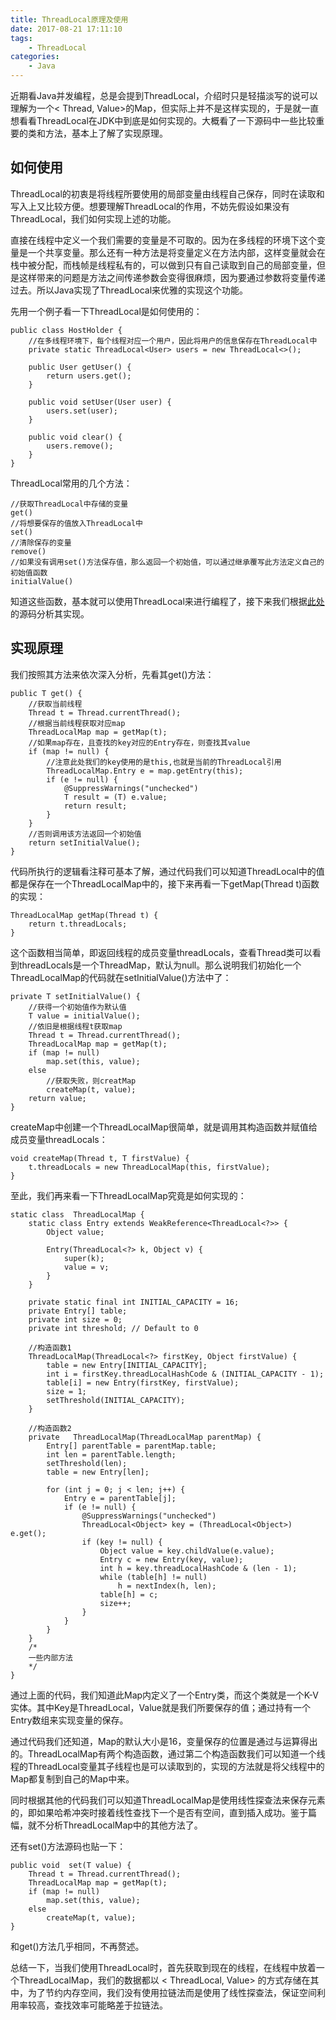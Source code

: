 ```yaml
---
title: ThreadLocal原理及使用
date: 2017-08-21 17:11:10
tags:
    - ThreadLocal
categories:
    - Java
---
```

近期看Java并发编程，总是会提到ThreadLocal，介绍时只是轻描淡写的说可以理解为一个< Thread, Value>的Map，但实际上并不是这样实现的，于是就一直想看看ThreadLocal在JDK中到底是如何实现的。大概看了一下源码中一些比较重要的类和方法，基本上了解了实现原理。
<!--more-->
## 如何使用
ThreadLocal的初衷是将线程所要使用的局部变量由线程自己保存，同时在读取和写入上又比较方便。想要理解ThreadLocal的作用，不妨先假设如果没有ThreadLocal，我们如何实现上述的功能。

直接在线程中定义一个我们需要的变量是不可取的。因为在多线程的环境下这个变量是一个共享变量。那么还有一种方法是将变量定义在方法内部，这样变量就会在栈中被分配，而栈帧是线程私有的，可以做到只有自己读取到自己的局部变量，但是这样带来的问题是方法之间传递参数会变得很麻烦，因为要通过参数将变量传递过去。所以Java实现了ThreadLocal来优雅的实现这个功能。

先用一个例子看一下ThreadLocal是如何使用的：
```
public class HostHolder {
    //在多线程环境下，每个线程对应一个用户，因此将用户的信息保存在ThreadLocal中
    private static ThreadLocal<User> users = new ThreadLocal<>();

    public User getUser() {
        return users.get();
    }

    public void setUser(User user) {
        users.set(user);
    }

    public void clear() {
        users.remove();
    }
}
```

ThreadLocal常用的几个方法：
```
//获取ThreadLocal中存储的变量
get()
//将想要保存的值放入ThreadLocal中
set()
//清除保存的变量
remove()
//如果没有调用set()方法保存值，那么返回一个初始值，可以通过继承覆写此方法定义自己的初始值函数
initialValue()
```
知道这些函数，基本就可以使用ThreadLocal来进行编程了，接下来我们根据[此处](http://grepcode.com/file/repository.grepcode.com/java/root/jdk/openjdk/8-b132/java/lang/ThreadLocal.java#ThreadLocal)的源码分析其实现。

## 实现原理
我们按照其方法来依次深入分析，先看其get()方法：
```
public T get() {
    //获取当前线程
    Thread t = Thread.currentThread();
    //根据当前线程获取对应map
    ThreadLocalMap map = getMap(t);
    //如果map存在，且查找的key对应的Entry存在，则查找其value
    if (map != null) {
        //注意此处我们的key使用的是this,也就是当前的ThreadLocal引用
        ThreadLocalMap.Entry e = map.getEntry(this);
        if (e != null) {
            @SuppressWarnings("unchecked")
            T result = (T) e.value;
            return result;
        }
    }
    //否则调用该方法返回一个初始值
    return setInitialValue();
}
```
代码所执行的逻辑看注释可基本了解，通过代码我们可以知道ThreadLocal中的值都是保存在一个ThreadLocalMap中的，接下来再看一下getMap(Thread t)函数的实现：
```
ThreadLocalMap getMap(Thread t) {
    return t.threadLocals;
}
```
这个函数相当简单，即返回线程的成员变量threadLocals，查看Thread类可以看到threadLocals是一个ThreadMap，默认为null。那么说明我们初始化一个ThreadLocalMap的代码就在setInitialValue()方法中了：
```
private T setInitialValue() {
    //获得一个初始值作为默认值
    T value = initialValue();
    //依旧是根据线程t获取map
    Thread t = Thread.currentThread();
    ThreadLocalMap map = getMap(t);
    if (map != null)
        map.set(this, value);
    else
        //获取失败，则creatMap
        createMap(t, value);
    return value;
}
```
createMap中创建一个ThreadLocalMap很简单，就是调用其构造函数并赋值给成员变量threadLocals：
```
void createMap(Thread t, T firstValue) {
    t.threadLocals = new ThreadLocalMap(this, firstValue);
}
```
至此，我们再来看一下ThreadLocalMap究竟是如何实现的：
```
static class  ThreadLocalMap {
    static class Entry extends WeakReference<ThreadLocal<?>> {
        Object value;

        Entry(ThreadLocal<?> k, Object v) {
            super(k);
            value = v;
        }
    }

    private static final int INITIAL_CAPACITY = 16;
    private Entry[] table;
    private int size = 0;
    private int threshold; // Default to 0
    
    //构造函数1
    ThreadLocalMap(ThreadLocal<?> firstKey, Object firstValue) {
        table = new Entry[INITIAL_CAPACITY];
        int i = firstKey.threadLocalHashCode & (INITIAL_CAPACITY - 1);
        table[i] = new Entry(firstKey, firstValue);
        size = 1;
        setThreshold(INITIAL_CAPACITY);
    }
    
    //构造函数2
    private   ThreadLocalMap(ThreadLocalMap parentMap) {
        Entry[] parentTable = parentMap.table;
        int len = parentTable.length;
        setThreshold(len);
        table = new Entry[len];

        for (int j = 0; j < len; j++) {
            Entry e = parentTable[j];
            if (e != null) {
                @SuppressWarnings("unchecked")
                ThreadLocal<Object> key = (ThreadLocal<Object>) e.get();
                if (key != null) {
                    Object value = key.childValue(e.value);
                    Entry c = new Entry(key, value);
                    int h = key.threadLocalHashCode & (len - 1);
                    while (table[h] != null)
                        h = nextIndex(h, len);
                    table[h] = c;
                    size++;
                }
            }
        }
    }
    /*
    一些内部方法
    */
}
```
通过上面的代码，我们知道此Map内定义了一个Entry类，而这个类就是一个K-V实体。其中Key是ThreadLocal，Value就是我们所要保存的值；通过持有一个Entry数组来实现变量的保存。

通过代码我们还知道，Map的默认大小是16，变量保存的位置是通过与运算得出的。ThreadLocalMap有两个构造函数，通过第二个构造函数我们可以知道一个线程的ThreadLocal变量其子线程也是可以读取到的，实现的方法就是将父线程中的Map都复制到自己的Map中来。

同时根据其他的代码我们可以知道ThreadLocalMap是使用线性探查法来保存元素的，即如果哈希冲突时接着线性查找下一个是否有空间，直到插入成功。鉴于篇幅，就不分析ThreadLocalMap中的其他方法了。

还有set()方法源码也贴一下：
```
public void  set(T value) {
    Thread t = Thread.currentThread();
    ThreadLocalMap map = getMap(t);
    if (map != null)
        map.set(this, value);
    else
        createMap(t, value);
}
```
和get()方法几乎相同，不再赘述。

总结一下，当我们使用ThreadLocal时，首先获取到现在的线程，在线程中放着一个ThreadLocalMap，我们的数据都以 < ThreadLocal, Value> 的方式存储在其中，为了节约内存空间，我们没有使用拉链法而是使用了线性探查法，保证空间利用率较高，查找效率可能略差于拉链法。
